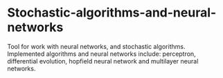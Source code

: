 # Stochastic-algorithms-and-neural-networks
Tool for work with neural networks, and stochastic algorithms. <br />
Implemented algorithms and neural networks include: perceptron, differential evolution, hopfield neural network and multilayer neural networks.
